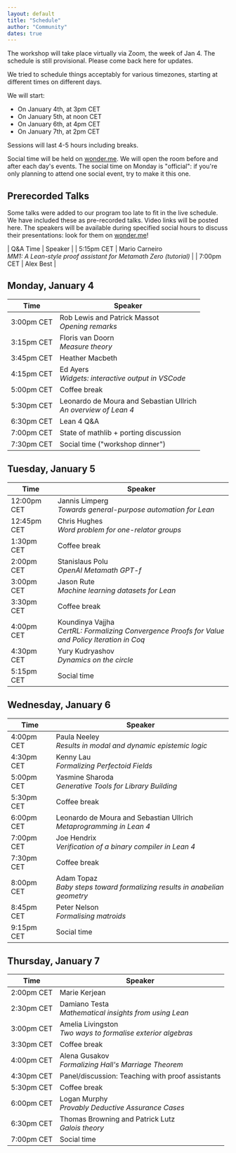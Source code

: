 ```yaml
---
layout: default
title: "Schedule"
author: "Community"
dates: true
---
```


The workshop will take place virtually via Zoom, the week of Jan 4. The
schedule is still provisional. Please come back here for updates.

We tried to schedule things acceptably for various timezones,
starting at different times on different days.

We will start:
* On January 4th, at <time datetime="2021-01-04T15:00+01:00">3pm CET</time>
* On January 5th, at <time datetime="2021-01-05T12:00+01:00">noon CET</time>
* On January 6th, at <time datetime="2021-01-06T16:00+01:00">4pm CET</time>
* On January 7th, at <time datetime="2021-01-07T14:00+01:00">2pm CET</time>

Sessions will last 4-5 hours including breaks.

Social time will be held on [wonder.me](https://www.wonder.me/).
We will open the room before and after each day's events.
The social time on Monday is "official":
if you're only planning to attend one social event, try to make it this one.

## Prerecorded Talks

Some talks were added to our program too late to fit in the live schedule.
We have included these as pre-recorded talks. Video links will be posted here.
The speakers will be available during specified social hours to discuss their presentations:
look for them on [wonder.me](https://www.wonder.me/)!

| Q&A Time | Speaker |
| <time datetime="2021-01-04T17:15+01:00">5:15pm CET</time> | Mario Carneiro<br>*MM1: A Lean-style proof assistant for Metamath Zero (tutorial)* |
| <time datetime="2021-01-04T19:00+01:00">7:00pm CET</time> | Alex Best |


## Monday, January 4

| Time      | Speaker            |
| --------- | ------------------ |
| <time datetime="2021-01-04T15:00+01:00">3:00pm CET</time> | Rob Lewis and Patrick Massot<br>*Opening remarks* |
| <time datetime="2021-01-04T15:15+01:00">3:15pm CET</time> | Floris van Doorn<br>*Measure theory* |
| <time datetime="2021-01-04T15:45+01:00">3:45pm CET</time> | Heather Macbeth |
| <time datetime="2021-01-04T16:15+01:00">4:15pm CET</time> | Ed Ayers<br>*Widgets: interactive output in VSCode* |
| <time datetime="2021-01-04T17:00+01:00">5:00pm CET</time> | Coffee break |
| <time datetime="2021-01-04T17:30+01:00">5:30pm CET</time> | Leonardo de Moura and Sebastian Ullrich<br>*An overview of Lean 4* |
| <time datetime="2021-01-04T18:30+01:00">6:30pm CET</time> | Lean 4 Q&A |
| <time datetime="2021-01-04T19:00+01:00">7:00pm CET</time> | State of mathlib + porting discussion |
| <time datetime="2021-01-04T19:30+01:00">7:30pm CET</time> | Social time ("workshop dinner") |

## Tuesday, January 5

| Time      | Speaker            |
| --------- | ------------------ |
| <time datetime="2021-01-04T12:00+01:00">12:00pm CET</time> | Jannis Limperg<br>*Towards general-purpose automation for Lean* |
| <time datetime="2021-01-04T12:45+01:00">12:45pm CET</time> | Chris Hughes<br>*Word problem for one-relator groups* |
| <time datetime="2021-01-04T13:30+01:00">1:30pm CET</time> | Coffee break |
| <time datetime="2021-01-04T14:00+01:00">2:00pm CET</time> | Stanislaus Polu<br>*OpenAI Metamath GPT-f* |
| <time datetime="2021-01-04T15:00+01:00">3:00pm CET</time> | Jason Rute<br>*Machine learning datasets for Lean* |
| <time datetime="2021-01-04T15:30+01:00">3:30pm CET</time> | Coffee break |
| <time datetime="2021-01-04T16:00+01:00">4:00pm CET</time> | Koundinya Vajjha<br>*CertRL: Formalizing Convergence Proofs for Value and Policy Iteration in Coq* |
| <time datetime="2021-01-04T16:30+01:00">4:30pm CET</time> | Yury Kudryashov<br>*Dynamics on the circle* |
| <time datetime="2021-01-04T17:15+01:00">5:15pm CET</time> | Social time |

## Wednesday, January 6

| Time      | Speaker            |
| --------- | ------------------ |
| <time datetime="2021-01-04T16:00+01:00">4:00pm CET</time> | Paula Neeley<br>*Results in modal and dynamic epistemic logic* |
| <time datetime="2021-01-04T16:30+01:00">4:30pm CET</time> | Kenny Lau<br>*Formalizing Perfectoid Fields* |
| <time datetime="2021-01-04T17:00+01:00">5:00pm CET</time> | Yasmine Sharoda<br>*Generative Tools for Library Building* |
| <time datetime="2021-01-04T17:30+01:00">5:30pm CET</time> | Coffee break |
| <time datetime="2021-01-04T18:00+01:00">6:00pm CET</time> | Leonardo de Moura and Sebastian Ullrich<br>*Metaprogramming in Lean 4* |
| <time datetime="2021-01-04T19:00+01:00">7:00pm CET</time> | Joe Hendrix<br>*Verification of a binary compiler in Lean 4* |
| <time datetime="2021-01-04T19:30+01:00">7:30pm CET</time> | Coffee break |
| <time datetime="2021-01-04T20:00+01:00">8:00pm CET</time> | Adam Topaz<br>*Baby steps toward formalizing results in anabelian geometry* |
| <time datetime="2021-01-04T20:45+01:00">8:45pm CET</time> | Peter Nelson<br>*Formalising matroids* |
| <time datetime="2021-01-04T21:15+01:00">9:15pm CET</time> | Social time |

## Thursday, January 7

| Time      | Speaker            |
| --------- | ------------------ |
| <time datetime="2021-01-04T14:00+01:00">2:00pm CET</time> | Marie Kerjean |
| <time datetime="2021-01-04T14:30+01:00">2:30pm CET</time> | Damiano Testa<br>*Mathematical insights from using Lean* |
| <time datetime="2021-01-04T15:00+01:00">3:00pm CET</time> | Amelia Livingston<br>*Two ways to formalise exterior algebras* |
| <time datetime="2021-01-04T15:30+01:00">3:30pm CET</time> | Coffee break |
| <time datetime="2021-01-04T16:00+01:00">4:00pm CET</time> | Alena Gusakov<br>*Formalizing Hall's Marriage Theorem* |
| <time datetime="2021-01-04T16:30+01:00">4:30pm CET</time> | Panel/discussion: Teaching with proof assistants |
| <time datetime="2021-01-04T17:30+01:00">5:30pm CET</time> | Coffee break |
| <time datetime="2021-01-04T18:00+01:00">6:00pm CET</time> | Logan Murphy<br>*Provably Deductive Assurance Cases* |
| <time datetime="2021-01-04T18:30+01:00">6:30pm CET</time> | Thomas Browning and Patrick Lutz<br>*Galois theory* |
| <time datetime="2021-01-04T19:00+01:00">7:00pm CET</time> | Social time |
